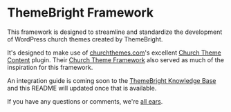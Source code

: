 # ThemeBright Framework

This framework is designed to streamline and standardize the development of WordPress church themes created by ThemeBright.

It's designed to make use of [churchthemes.com](http://churchthemes.com/)'s excellent [Church Theme Content](https://wordpress.org/plugins/church-theme-content/) plugin. Their [Church Theme Framework](https://github.com/churchthemes/church-theme-framework) also served as much of the inspiration for this framework.

An integration guide is coming soon to the [ThemeBright Knowledge Base](https://themebright.com/kb/) and this README will updated once that is available.

If you have any questions or comments, we're [all ears](https://themebright.com/contact/).
